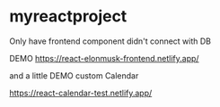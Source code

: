 # myreactproject 

Only have frontend component didn't connect with DB




DEMO
https://react-elonmusk-frontend.netlify.app/



and a little DEMO custom Calendar

https://react-calendar-test.netlify.app/
